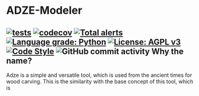 # ADZE-Modeler


[![tests](https://github.com/robust-design-stack/adze-modeler/actions/workflows/ci.yml/badge.svg)](https://github.com/robust/actions)
[![codecov](https://codecov.io/gh/robust-design-stack/adze-modeler/branch/main/graph/badge.svg?token=FPRAPGB6AY)](https://codecov.io/gh/robust-design-stack/adze-modeler/adze-modeler)
[![Total alerts](https://img.shields.io/lgtm/alerts/g/robust-design-stack/adze-modeler.svg?logo=lgtm&logoWidth=18)](https://lgtm.com/projects/g/robust-design-stack/adze-modeler/alerts/)
[![Language grade: Python](https://img.shields.io/lgtm/grade/python/g/robust-design-stack/adze-modeler.svg?logo=lgtm&logoWidth=18)](https://lgtm.com/projects/g/robust-design-stack/adze-modeler/context:python)
[![License: AGPL v3](https://img.shields.io/badge/License-AGPL_v3-blue.svg)](https://www.gnu.org/licenses/agpl-3.0)
[![Code Style](https://badgen.net/badge/Code%20Style/black?labelColor=2e3a44&color=000000)](https://github.com/psf/black)
<img alt="GitHub commit activity" src="https://img.shields.io/github/commit-activity/m/robust-design-stack/Adze-modeler">
Why the name?
-------------
Adze is a simple and versatile tool, which is used from the ancient times for wood carving. This is the similarity with the base concept of this tool, which is


